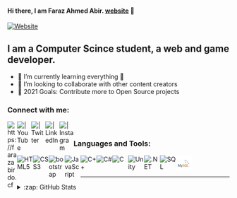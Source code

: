 #### Hi there, I am Faraz Ahmed Abir. [website] 👋

[![Website](https://farazabirdo.cf)](https://farazabirdo.cf)


## I am a Computer Scince student, a web and game developer. 
- 🌱 I’m currently learning everything 🤣
- 👯 I’m looking to collaborate with other content creators
- 🥅 2021 Goals: Contribute more to Open Source projects 



### Connect with me:

[<img align="left" alt="https://farazabirdo.cf" width="22px" src="https://img.icons8.com/nolan/64/domain.png"/>][website]
[<img align="left" alt="| YouTube" width="32px" src="https://img.icons8.com/nolan/64/facebook-new.png"/>][facebook]
[<img align="left" alt="| Twitter" width="32px" src="https://img.icons8.com/dusk/64/000000/email.png"/>][email]
[<img align="left" alt="| LinkedIn" width="32px" src="https://img.icons8.com/nolan/64/linkedin.png"/>][linkedin]
[<img align="left" alt="| Instagram" width="32px" src="https://img.icons8.com/cute-clipart/64/000000/instagram-new.png"/>][instagram]

<br />

### Languages and Tools:

<img align="left" alt="HTML5" width="36px" src="https://img.icons8.com/nolan/64/html-filetype.png"/>
<img align="left" alt="CSS3" width="36px" src="https://img.icons8.com/nolan/64/css-filetype.png"/>
<img align="left" alt="bootstrap" width="36px" src="https://img.icons8.com/color/48/000000/bootstrap.png"/>
<img align="left" alt="JavaScript" width="36px" src="https://img.icons8.com/color/48/000000/javascript.png"/>
<img align="left" alt="C++" width="36px" src="https://img.icons8.com/color/48/000000/c-plus-plus-logo.png"/>
<img align="left" alt="C#" width="36px" src="https://img.icons8.com/color/48/000000/c-sharp-logo-2.png"/>
<img align="left" alt="C" width="36px" src="https://img.icons8.com/fluent/48/000000/c.png"/>
<img align="left" alt="Unity" width="36px" src="https://img.icons8.com/ios-filled/50/000000/unity.png"/>
<img align="left" alt=".NET" width="36px" src="https://img.icons8.com/nolan/64/asp.png"/>
<img align="left" alt="SQL" width="36px" src="https://img.icons8.com/nolan/64/sql.png"/>
<img align="left" alt="MySQL" width="36px" src="https://raw.githubusercontent.com/github/explore/80688e429a7d4ef2fca1e82350fe8e3517d3494d/topics/mysql/mysql.png" />
<br />
<br />

---


</details>

<details>
  <summary>:zap: GitHub Stats</summary>

</details>

[website]: https://farazabirdo.cf
[facebook]: https://www.facebook.com/farazahamed.abir
[email]: @farazabir50.com
[instagram]: https://www.instagram.com/farazahamedabir/
[linkedin]: https://www.linkedin.com/
